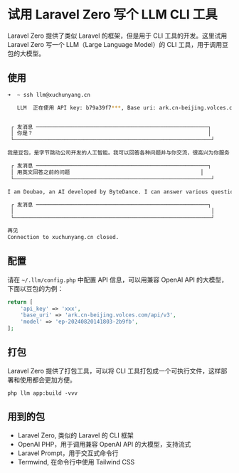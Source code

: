 # 试用 Laravel Zero 写个 LLM CLI 工具

Laravel Zero 提供了类似 Laravel 的框架，但是用于 CLI 工具的开发。这里试用 Laravel Zero 写一个 LLM（Large Language Model）的
CLI 工具，用于调用豆包的大模型。

## 使用

```bash
➜  ~ ssh llm@xuchunyang.cn

   LLM  正在使用 API key: b79a39f7***, Base uri: ark.cn-beijing.volces.com/api/v3, Model: ep-20240820141803-2b9fb, 请在 ~/.llm/config.php 中修改配置


 ┌ 发消息 ──────────────────────────────────────────────────────┐
 │ 你是？                                                       │
 └──────────────────────────────────────────────────────────────┘

我是豆包，是字节跳动公司开发的人工智能。我可以回答各种问题并与你交流，很高兴为你服务！

 ┌ 发消息 ──────────────────────────────────────────────────────┐
 │ 用英文回答之前的问题                                         │
 └──────────────────────────────────────────────────────────────┘

I am Doubao, an AI developed by ByteDance. I can answer various questions and communicate with you. I am glad to serve you!

 ┌ 发消息 ──────────────────────────────────────────────────────┐
 │                                                              │
 └──────────────────────────────────────────────────────────────┘

再见
Connection to xuchunyang.cn closed.
```

## 配置

请在 `~/.llm/config.php` 中配置 API 信息，可以用兼容 OpenAI API 的大模型，下面以豆包的为例：

```php
return [
    'api_key' => 'xxx',
    'base_uri' => 'ark.cn-beijing.volces.com/api/v3',
    'model' => 'ep-20240820141803-2b9fb',
];
```

## 打包

Laravel Zero 提供了打包工具，可以将 CLI 工具打包成一个可执行文件，这样部署和使用都会更加方便。

```shell
php llm app:build -vvv
```

## 用到的包

- Laravel Zero, 类似的 Laravel 的 CLI 框架
- OpenAI PHP，用于调用兼容 OpenAI API 的大模型，支持流式
- Laravel Prompt，用于交互式命令行
- Termwind, 在命令行中使用 Tailwind CSS
